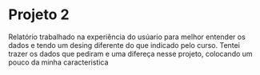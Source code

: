 # Projeto 2

Relatório trabalhado na experiência do usúario para melhor entender os dados e tendo um desing diferente do que indicado pelo curso.
Tentei trazer os dados que pediram e uma difereça nesse projeto, colocando um pouco da minha caracteristica
